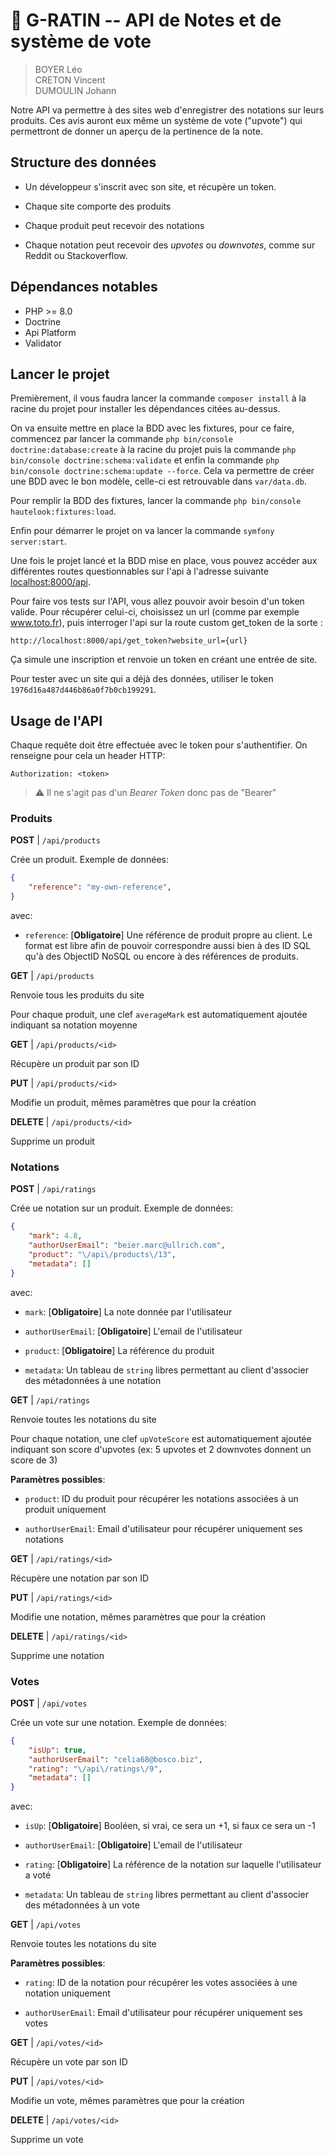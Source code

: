 # 🥧 G-RATIN -- API de Notes et de système de vote

> BOYER Léo<br>
> CRETON Vincent<br>
> DUMOULIN Johann

Notre API va permettre à des sites web d'enregistrer des notations sur leurs produits. Ces avis auront eux même un système de vote ("upvote") qui permettront de donner un aperçu de la pertinence de la note.

## Structure des données

- Un développeur s'inscrit avec son site, et récupère un token.

- Chaque site comporte des produits

- Chaque produit peut recevoir des notations

- Chaque notation peut recevoir des *upvotes* ou *downvotes*, comme sur Reddit ou Stackoverflow.

## Dépendances notables

- PHP >= 8.0
- Doctrine
- Api Platform
- Validator

## Lancer le projet

Premièrement, il vous faudra lancer la commande `composer install` à la racine du projet pour installer les dépendances citées au-dessus. 

On va ensuite mettre en place la BDD avec les fixtures, pour ce faire, commencez par lancer la commande `php bin/console doctrine:database:create` à la racine du projet puis la commande `php bin/console doctrine:schema:validate` et enfin la commande `php bin/console doctrine:schema:update --force`. Cela va permettre de créer une BDD avec le bon modèle, celle-ci est retrouvable dans `var/data.db`.

Pour remplir la BDD des fixtures, lancer la commande `php bin/console hautelook:fixtures:load`.

Enfin pour démarrer le projet on va lancer la commande `symfony server:start`.

Une fois le projet lancé et la BDD mise en place, vous pouvez accéder aux différentes routes questionnables sur l'api à l'adresse suivante [localhost:8000/api](localhost:8000/api).

Pour faire vos tests sur l'API, vous allez pouvoir avoir besoin d'un token valide. Pour récupérer celui-ci, choisissez un url (comme par exemple www.toto.fr), puis interroger l'api sur la route custom get_token de la sorte :

```
http://localhost:8000/api/get_token?website_url={url}
```

Ça simule une inscription et renvoie un token en créant une entrée de site.

Pour tester avec un site qui a déjà des données, utiliser le token `1976d16a487d446b86a0f7b0cb199291`.



## Usage de l'API

Chaque requête doit être effectuée avec le token pour s'authentifier. On renseigne pour cela un header HTTP:

`Authorization: <token>`

> ⚠️ Il ne s'agit pas d'un *Bearer Token* donc pas de "Bearer"

### Produits

**POST** | `/api/products`

Crée un produit. Exemple de données:

```json
{
    "reference": "my-own-reference",
}
```

avec:

- `reference`: [**Obligatoire**] Une référence de produit propre au client. Le format est libre afin de pouvoir correspondre aussi bien à des ID SQL qu'à des ObjectID NoSQL ou encore à des références de produits.



**GET** | `/api/products`

Renvoie tous les produits du site

Pour chaque produit, une clef `averageMark` est automatiquement ajoutée indiquant sa notation moyenne



**GET** | `/api/products/<id>`

Récupère un produit par son ID



**PUT** | `/api/products/<id>`

Modifie un produit, mêmes paramètres que pour la création



**DELETE** | `/api/products/<id>`

Supprime un produit



### Notations

**POST** | `/api/ratings`

Crée ue notation sur un produit. Exemple de données:

```json
{
	"mark": 4.8,
	"authorUserEmail": "beier.marc@ullrich.com",
    "product": "\/api\/products\/13",
	"metadata": []
}
```

avec:

- `mark`: [**Obligatoire**] La note donnée par l'utilisateur
- `authorUserEmail`: [**Obligatoire**] L'email de l'utilisateur

- `product`: [**Obligatoire**] La référence du produit

- `metadata`: Un tableau de `string` libres permettant au client d'associer des métadonnées à une notation



**GET** | `/api/ratings`

Renvoie toutes les notations du site

Pour chaque notation, une clef `upVoteScore` est automatiquement ajoutée indiquant son score d'upvotes (ex: 5 upvotes et 2 downvotes donnent un score de 3)

**Paramètres possibles**:

- `product`: ID du produit pour récupérer les notations associées à un produit uniquement

- `authorUserEmail`: Email d'utilisateur pour récupérer uniquement ses notations



**GET** | `/api/ratings/<id>`

Récupère une notation par son ID



**PUT** | `/api/ratings/<id>`

Modifie une notation, mêmes paramètres que pour la création



**DELETE** | `/api/ratings/<id>`

Supprime une notation



### Votes

**POST** | `/api/votes`

Crée un vote sur une notation. Exemple de données:

```json
{
	"isUp": true,
	"authorUserEmail": "celia68@bosco.biz",
	"rating": "\/api\/ratings\/9",
	"metadata": []
}
```

avec:

- `isUp`: [**Obligatoire**] Booléen, si vrai, ce sera un +1, si faux ce sera un -1

- `authorUserEmail`: [**Obligatoire**] L'email de l'utilisateur

- `rating`: [**Obligatoire**] La référence de la notation sur laquelle l'utilisateur a voté

- `metadata`: Un tableau de `string` libres permettant au client d'associer des métadonnées à un vote



**GET** | `/api/votes`

Renvoie toutes les notations du site



**Paramètres possibles**:

- `rating`: ID de la notation pour récupérer les votes associées à une notation uniquement

- `authorUserEmail`: Email d'utilisateur pour récupérer uniquement ses votes



**GET** | `/api/votes/<id>`

Récupère un vote par son ID



**PUT** | `/api/votes/<id>`

Modifie un vote, mêmes paramètres que pour la création



**DELETE** | `/api/votes/<id>`

Supprime un vote

